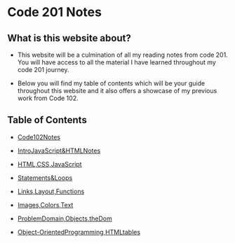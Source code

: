 # Code 201 Notes

## What is this website about? 

- This website will be a culmination of all my reading notes from code 201. You will have access to all the material I have learned throughout my code 201 journey. 

- Below you will find my table of contents which will be your guide throughout this website and it also offers a showcase of my previous work from Code 102.

## Table of Contents 

* [Code102Notes](Code102Notes.md)

* [IntroJavaScript&HTMLNotes](introjavascript&htmlnotes.md)

* [HTML,CSS,JavaScript](class-02.md)

* [Statements&Loops](class-03.md)

* [Links,Layout,Functions](class-04.md)

* [Images,Colors,Text](class-05.md)

* [ProblemDomain,Objects,theDom](class-06.md)

* [Object-OrientedProgramming,HTMLtables](class-07.md)